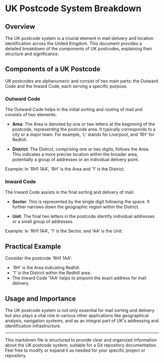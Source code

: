 # UK Postcode System Breakdown

## Overview
The UK postcode system is a crucial element in mail delivery and location identification across the United Kingdom. This document provides a detailed breakdown of the components of UK postcodes, explaining their structure and significance.

## Components of a UK Postcode
UK postcodes are alphanumeric and consist of two main parts: the Outward Code and the Inward Code, each serving a specific purpose.

### Outward Code
The Outward Code helps in the initial sorting and routing of mail and consists of two elements:

- **Area**: The Area is denoted by one or two letters at the beginning of the postcode, representing the postcode area. It typically corresponds to a city or a major town. For example, 'L' stands for Liverpool, and 'RH' for Redhill.
  
- **District**: The District, comprising one or two digits, follows the Area. This indicates a more precise location within the broader area, potentially a group of addresses or an individual delivery point.

Example: In 'RH1 1AA', 'RH' is the Area and '1' is the District.

### Inward Code
The Inward Code assists in the final sorting and delivery of mail:

- **Sector**: This is represented by the single digit following the space. It further narrows down the geographic region within the District.

- **Unit**: The final two letters in the postcode identify individual addresses or a small group of addresses.

Example: In 'RH1 1AA', '1' is the Sector, and 'AA' is the Unit.

## Practical Example
Consider the postcode 'RH1 1AA':
- 'RH' is the Area indicating Redhill.
- '1' is the District within the Redhill area.
- The Inward Code '1AA' helps to pinpoint the exact address for mail delivery.

## Usage and Importance
The UK postcode system is not only essential for mail sorting and delivery but also plays a vital role in various other applications like geographical analysis, navigation systems, and as an integral part of UK's addressing and identification infrastructure.

---

This markdown file is structured to provide clear and organized information about the UK postcode system, suitable for a Git repository documentation. Feel free to modify or expand it as needed for your specific project or repository.